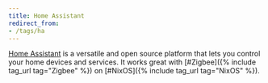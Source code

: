 ```yaml
---
title: Home Assistant
redirect_from:
- /tags/ha
---
```


[Home Assistant](https://www.home-assistant.io/) is a versatile and open source platform that lets you control your home devices and services. It works great with [#Zigbee]({% include tag_url tag="Zigbee" %}) on [#NixOS]({% include tag_url tag="NixOS" %}).